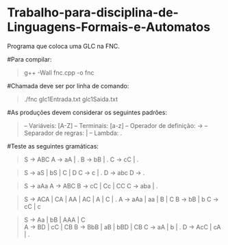 # Trabalho-para-disciplina-de-Linguagens-Formais-e-Automatos
Programa que coloca uma GLC na FNC.

#Para compilar:
> g++ -Wall fnc.cpp -o fnc

#Chamada deve ser por linha de comando:
> ./fnc glc1Entrada.txt glc1Saida.txt

#As produções devem considerar os seguintes padrões:
> – Variáveis: [A-Z]
> – Terminais: [a-z]
> – Operador de definição: ->
> – Separador de regras: |
> – Lambda: .

#Teste as seguintes gramáticas:
> S -> ABC
> A -> aA | .
> B -> bB | .
> C -> cC | .

> S -> aS | bS | C | D
> C -> c | .
> D -> abc
> D -> .

> S -> aAa
> A -> ABC
> B -> cC | Cc | CC
> C -> aba | .

> S -> ACA | CA | AA | AC | A | C | .
> A -> aAa | aa | B | C
> B -> bB | b
> C -> cC | c

> S -> Aa | bB | AAA | C    
> A -> BD | cC | CB
> B -> BbB | aB | bBD | CB
> C -> aA | b | .
> D -> AcC | cA | .
